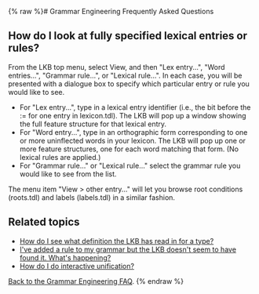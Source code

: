{% raw %}# Grammar Engineering Frequently Asked Questions

## How do I look at fully specified lexical entries or rules?

From the LKB top menu, select View, and then "Lex entry...", "Word
entries...", "Grammar rule...", or "Lexical rule...". In each case, you
will be presented with a dialogue box to specify which particular entry
or rule you would like to see.

- For "Lex entry...", type in a lexical entry identifier (i.e., the
bit before the := for one entry in lexicon.tdl). The LKB will pop up
a window showing the full feature structure for that lexical entry.
- For "Word entry...", type in an orthographic form corresponding to
one or more uninflected words in your lexicon. The LKB will pop up
one or more feature structures, one for each word matching that
form. (No lexical rules are applied.)
- For "Grammar rule..." or "Lexical rule..." select the grammar rule
you would like to see from the list.

The menu item "View &gt; other entry..." will let you browse root
conditions (roots.tdl) and labels (labels.tdl) in a similar fashion.

## Related topics

- [How do I see what definition the LKB has read in for a
type?](https://delph-in.github.io/docs/matrix/GeFaqViewType)
- [I've added a rule to my grammar but the LKB doesn't seem to have
found it. What's happening?](https://delph-in.github.io/docs/matrix/GeFaqNoRule)
- [How do I do interactive unification?](https://delph-in.github.io/docs/matrix/GeFaqInteractiveUnify)

[Back to the Grammar Engineering FAQ](/GrammarEngineeringFaq).
<update date omitted for speed>{% endraw %}